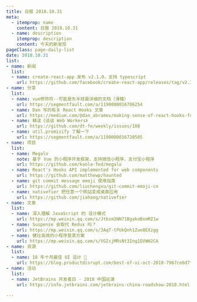 ```yaml
---
title: 日报 2018.10.31
meta:
  - itemprop: name
    content: 日报 2018.10.31
  - name: description
    itemprop: description
    content: 今天的新发现
pageClass: page-daily-list
date: 2018.10.31
list:
- name: 新闻
  list:
  - name: create-react-app 发布 v2.1.0，支持 typescript
    url: https://github.com/facebook/create-react-app/releases/tag/v2.1.0
- name: 分享
  list:
  - name: vue修饰符--可能是东半球最详细的文档（滑稽）
    url: https://segmentfault.com/a/1190000016786254
  - name: Dan 写的有关 React Hooks 文章
    url: https://medium.com/@dan_abramov/making-sense-of-react-hooks-fdbde8803889
  - name: 精读《谈谈 Web Workers》
    url: https://github.com/dt-fe/weekly/issues/108
  - name: util.promisify 了解一下
    url: https://segmentfault.com/a/1190000016720505
- name: 项目
  list:
  - name: Megalo
    note: 基于 Vue 的小程序开发框架，支持微信小程序，支付宝小程序
    url: https://github.com/kaola-fed/megalo
  - name: React's Hooks API implemented for web components
    url: https://github.com/matthewp/haunted
  - name: git commit message emoji 使用指南
    url: https://github.com/liuchengxu/git-commit-emoji-cn
  - name: nativefier 把任意一个网站变成桌面应用
    url: https://github.com/jiahaog/nativefier
- name: 文章
  list:
  - name: 深入理解 JavaScript 的 设计模式
    url: https://mp.weixin.qq.com/s/Jtbsm3NN71BgakoBxmMZ1w
  - name: Suspense 会取代 Redux 吗？
    url: https://mp.weixin.qq.com/s/3AqT-tPUkQnh1Zue8EXzgg
  - name: 健壮高效的小程序登录方案
    url: https://mp.weixin.qq.com/s/VGIsjMRsNt3Ing1DVWH2CA
- name: 资源
  list:
  - name: 18 年十月最佳 UI 设计 🚀
    url: https://blog.productdisrupt.com/best-of-ui-oct-2018-7967ce6d7f3b
- name: 活动
  list:
  - name: JetBrains 开发者日 - 2018 中国巡演 
    url: https://info.jetbrains.com/jetbrains-china-roadshow-2018.html

---
```


<daily-list v-bind="$page.frontmatter"/>